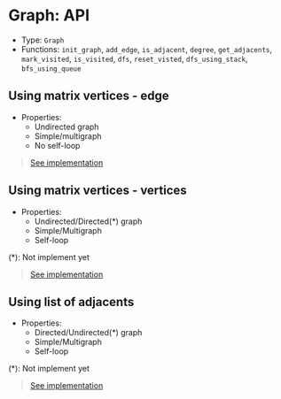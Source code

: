 # Graph: API
- Type: `Graph`
- Functions: `init_graph`, `add_edge`, `is_adjacent`, `degree`,
`get_adjacents`, `mark_visited`, `is_visited`, `dfs`, `reset_visted`, `dfs_using_stack`, `bfs_using_queue`

## Using matrix vertices - edge
- Properties:
    - Undirected graph
    - Simple/multigraph
    - No self-loop

> [See implementation](./lib/vertices_edges_graph.c)

## Using matrix vertices - vertices
- Properties:
    - Undirected/Directed(*) graph
    - Simple/Multigraph
    - Self-loop

(*): Not implement yet

> [See implementation](./lib/vertices_vertices_graph.c)

## Using list of adjacents
- Properties:
    - Directed/Undirected(*) graph
    - Simple/Multigraph
    - Self-loop

(*): Not implement yet

> [See implementation](./lib/list_adjacent_graph.c)
